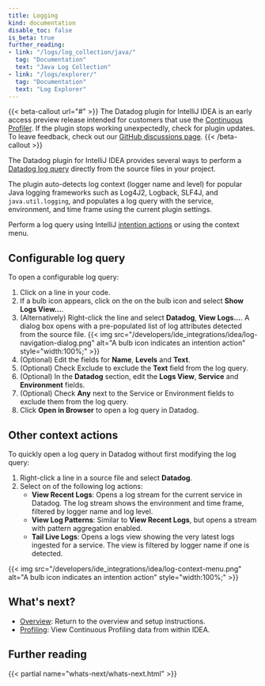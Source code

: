 ```yaml
---
title: Logging
kind: documentation
disable_toc: false
is_beta: true
further_reading:
- link: "/logs/log_collection/java/"
  tag: "Documentation"
  text: "Java Log Collection"
- link: "/logs/explorer/"
  tag: "Documentation"
  text: "Log Explorer"
---
```


{{< beta-callout url="#" >}}
  The Datadog plugin for IntelliJ IDEA is an early access preview release intended for customers that use the <a href="https://docs.datadoghq.com/profiler/#pagetitle">Continuous Profiler</a>. If the plugin stops working unexpectedly, check for plugin updates. To leave feedback, check out our <a href="https://github.com/DataDog/datadog-for-intellij/discussions">GitHub discussions page</a>.
{{< /beta-callout >}}

The Datadog plugin for IntelliJ IDEA provides several ways to perform a [Datadog log query][1] directly from the source files in your project.

The plugin auto-detects log context (logger name and level) for popular Java logging frameworks such as Log4J2, Logback, SLF4J, and `java.util.logging`, and populates a log query with the service, environment, and time frame using the current plugin settings.

Perform a log query using IntelliJ [intention actions][2] or using the context menu.

## Configurable log query

To open a configurable log query:
1. Click on a line in your code.
1. If a bulb icon appears, click on the on the bulb icon and select **Show Logs View...**.
1. (Alternatively) Right-click the line and select **Datadog**, **View Logs...**.
  A dialog box opens with a pre-populated list of log attributes detected from the source file.
  {{< img src="/developers/ide_integrations/idea/log-navigation-dialog.png" alt="A bulb icon indicates an intention action" style="width:100%;" >}}
1. (Optional) Edit the fields for **Name**, **Levels** and **Text**.
1. (Optional) Check Exclude to exclude the **Text** field from the log query.
1. (Optional) In the **Datadog** section, edit the **Logs View**, **Service** and **Environment** fields.
1. (Optional) Check **Any** next to the Service or Environment fields to exclude them from the log query.
1. Click **Open in Browser** to open a log query in Datadog.

## Other context actions

To quickly open a log query in Datadog without first modifying the log query:
1. Right-click a line in a source file and select **Datadog**.
1. Select on of the following log actions:
   - **View Recent Logs**: Opens a log stream for the current service in Datadog. The log stream shows the environment and time frame, filtered by logger name and log level.
   - **View Log Patterns**: Similar to **View Recent Logs**, but opens a stream with pattern aggregation enabled.
   - **Tail Live Logs**: Opens a logs view showing the very latest logs ingested for a service. The view is filtered by logger name if one is detected.

{{< img src="/developers/ide_integrations/idea/log-context-menu.png" alt="A bulb icon indicates an intention action" style="width:100%;" >}}

## What's next?

- [Overview][3]: Return to the overview and setup instructions.
- [Profiling][4]: View Continuous Profiling data from within IDEA.


## Further reading

{{< partial name="whats-next/whats-next.html" >}}

[1]: /logs/
[2]: https://www.jetbrains.com/help/idea/intention-actions.html
[3]: /developers/ide_integrations/idea/
[4]: /developers/ide_integrations/idea/profiling/